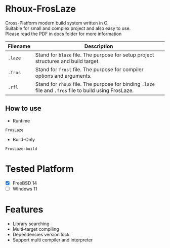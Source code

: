# Rhoux-FrosLaze
Cross-Platform modern build system written in C. <br>
Suitable for small and complex project and also easy to use. <br>
Please read the PDF in docs folder for more information

| Filename | Description |
| - | -
| `.laze` | Stand for `blaze` file. The purpose for setup project structures and build target.
| `.fros` | Stand for `frost` file. The purpose for compiler options and arguments.
| `.rfl`  | Stand for `rhoux` file. The purpose for binding `.laze` file and `.fros` file to build using FrosLaze.
  
## How to use
- Runtime
```
FrosLaze
```
- Build-Only
```
FrosLaze-build
```

# Tested Platform
- [x] FreeBSD 14
- [ ] WIndows 11

# Features
- Library searching
- Multi-target compiling
- Dependencies version lock
- Support multi compiler and interpreter

